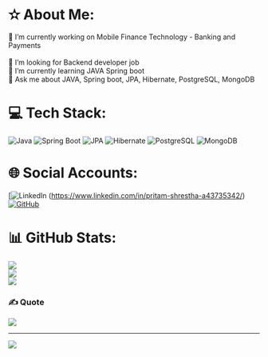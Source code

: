 # ✫ About Me:
 🔭 I’m currently working on Mobile Finance Technology - Banking and Payments <br><br>🤝 I’m looking for Backend developer job<br>🌱 I’m currently learning JAVA Spring boot<br>💬 Ask me about JAVA, Spring boot, JPA, Hibernate, PostgreSQL, MongoDB


# 💻 Tech Stack:
![Java](https://img.shields.io/badge/java-%23ED8B00.svg?style=for-the-badge&logo=openjdk&logoColor=white) ![Spring Boot](https://img.shields.io/badge/Spring%20Boot-%236DB33F.svg?style=for-the-badge&logo=spring&logoColor=white) ![JPA](https://img.shields.io/badge/JPA-%23ED8B00.svg?style=for-the-badge&logo=java&logoColor=white) ![Hibernate](https://img.shields.io/badge/Hibernate-%232C2255.svg?style=for-the-badge&logo=hibernate&logoColor=white) ![PostgreSQL](https://img.shields.io/badge/PostgreSQL-%23336791.svg?style=for-the-badge&logo=postgresql&logoColor=white) ![MongoDB](https://img.shields.io/badge/MongoDB-%2347A248.svg?style=for-the-badge&logo=mongodb&logoColor=white)

# 🌐 Social Accounts:
[![LinkedIn](https://img.shields.io/badge/LinkedIn-%230A66C2.svg?style=for-the-badge&logo=linkedin&logoColor=white)
(https://www.linkedin.com/in/pritam-shrestha-a43735342/)
[![GitHub](https://img.shields.io/badge/GitHub-%23121011.svg?style=for-the-badge&logo=github&logoColor=white)](https://github.com/p1ritamgrk)

# 📊 GitHub Stats:
![](https://github-readme-stats.vercel.app/api?username=p1ritamgrk&theme=dark&hide_border=false&include_all_commits=false&count_private=false)<br/>
![](https://github-readme-streak-stats.herokuapp.com/?user=p1ritamgrk&theme=dark&hide_border=false)<br/>
![](https://github-readme-stats.vercel.app/api/top-langs/?username=p1ritamgrk&theme=dark&hide_border=false&include_all_commits=false&count_private=false&layout=compact)

### ✍️ Quote
![](https://quotes-github-readme.vercel.app/api?type=horizontal&theme=radical&quote=%22Talk+is+cheap.+Show+me+the+code.%22+-+Linus+Torvalds)

---
[![](https://visitcount.itsvg.in/api?id=P2ritamshrestha&icon=0&color=0)](https://visitcount.itsvg.in)

<!-- Proudly created with GPRM ( https://gprm.itsvg.in ) -->
